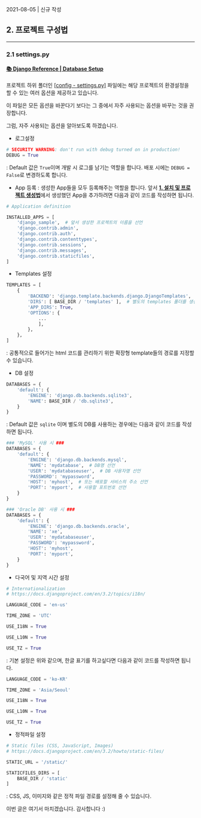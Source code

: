 2021-08-05 | 신규 작성

## 2. 프로젝트 구성법

---

### 2.1 settings.py

#### [📚 **Django Reference | Database Setup**](https://docs.djangoproject.com/en/3.2/intro/tutorial02/#writing-your-first-django-app-part-2)

프로젝트 하위 폴더인 <u>[config - settings.py]</u>
파일에는 해당 프로젝트의 환경설정을 할 수 있는 여러 옵션을 제공하고 있습니다. 

이 파일은 모든 옵션을 바꾼다기 보다는 그 중에서 자주 사용되는 옵션을 바꾸는 것을 권장합니다.

그럼, 자주 사용되는 옵션을 알아보도록 하겠습니다.

* 로그설정
```python
# SECURITY WARNING: don't run with debug turned on in production!
DEBUG = True
```
: Default 값은 `True`이며 개발 시 로그를 남기는 역할을 합니다. 배포 시에는 `DEBUG = False`로 변경하도록 합니다.

* App 등록
: 생성한 App들을 모두 등록해주는 역할을 합니다. 앞서 [**1. 설치 및 프로젝트 생성법**](./01.설치_및_프로젝트_생성법.md)에서 생성했던 App을 추가하려면 다음과 같이 코드를 작성하면 됩니다.

```python
# Application definition

INSTALLED_APPS = [
    'django_sample',  # 앞서 생성한 프로젝트의 이름을 선언
    'django.contrib.admin',
    'django.contrib.auth',
    'django.contrib.contenttypes',
    'django.contrib.sessions',
    'django.contrib.messages',
    'django.contrib.staticfiles',
]
```

* Templates 설정
```python
TEMPLATES = [
    {
        'BACKEND': 'django.template.backends.django.DjangoTemplates',
        'DIRS': [ BASE_DIR / 'templates' ],  # 별도의 templates 폴더를 생성하면 'DIRS' 옵션을 선언
        'APP_DIRS': True,
        'OPTIONS': {
            ...
            ],
        },
    },
]
```
: 공통적으로 들어가는 html 코드를 관리하기 위한 확장형 template들의 경로를 지정할 수 있습니다.

* DB 설정
```python
DATABASES = {
    'default': {
        'ENGINE': 'django.db.backends.sqlite3',
        'NAME': BASE_DIR / 'db.sqlite3',
    }
}
```
: Default 값은 `sqlite` 이며 별도의 DB를 사용하는 경우에는 다음과 같이 코드를 작성하면 됩니다.

```python
### 'MySQL' 사용 시 ###
DATABASES = {
    'default': {
        'ENGINE': 'django.db.backends.mysql',
        'NAME': 'mydatabase',  # DB명 선언
        'USER': 'mydatabaseuser',  # DB 사용자명 선언
        'PASSWORD': 'mypassword',
        'HOST': 'myhost',  # 또는 배포할 서비스의 주소 선언
        'PORT': 'myport',  # 사용할 포트번호 선언
    }
}
```

```python
### 'Oracle DB' 사용 시 ###
DATABASES = {
    'default': {
        'ENGINE': 'django.db.backends.oracle',
        'NAME': 'xe',
        'USER': 'mydatabaseuser',
        'PASSWORD': 'mypassword',
        'HOST': 'myhost',
        'PORT': 'myport',
    }
}
```

* 다국어 및 지역 시간 설정
```python
# Internationalization
# https://docs.djangoproject.com/en/3.2/topics/i18n/

LANGUAGE_CODE = 'en-us'

TIME_ZONE = 'UTC'

USE_I18N = True

USE_L10N = True

USE_TZ = True
```
: 기본 설정은 위와 같으며, 한글 표기를 하고싶다면 다음과 같이 코드를 작성하면 됩니다.

```python
LANGUAGE_CODE = 'ko-KR'

TIME_ZONE = 'Asia/Seoul'

USE_I18N = True

USE_L10N = True

USE_TZ = True
```

* 정적파일 설정
```python
# Static files (CSS, JavaScript, Images)
# https://docs.djangoproject.com/en/3.2/howto/static-files/

STATIC_URL = '/static/'

STATICFILES_DIRS = [
    BASE_DIR / 'static'
]
```
: CSS, JS, 이미지와 같은 정적 파일 경로를 설정해 줄 수 있습니다.

이번 글은 여기서 마치겠습니다. 감사합니다 :)